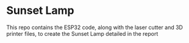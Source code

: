 # Sunset Lamp

This repo contains the ESP32 code, along with the laser cutter and 3D printer files, to create the Sunset Lamp detailed in the report
